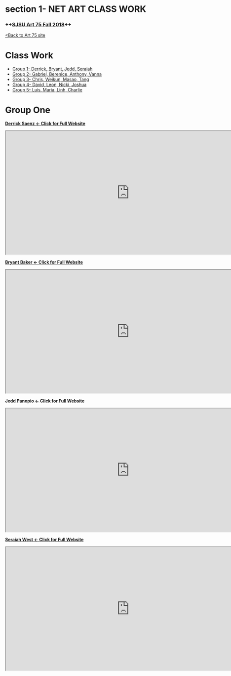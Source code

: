 # **section 1- NET ART CLASS WORK**

### **++[SJSU Art 75 Fall 2018](https://carriehott.github.io/SJSU_Art74/)++**

[<Back to Art 75 site](https://github.com/art75/SJSU-art75)

# Class Work

* [Group 1- Derrick, Bryant, Jedd, Seraiah](#group-one)
* [Group 2- Gabriel, Berenice, Anthony, Vanna](#group-two)
* [Group 3- Chris, Weikun, Masao, Tang](#group-three)
* [Group 4- David, Leon, Nicki, Joshua](#group-four)
* [Group 5- Luis, Maria, Linh, Charlie](#group-five)

# Group One

[**Derrick Saenz <- Click for Full Website**](https://derricksaenz.github.io/dsaenz75/netart.html)
<iframe src="https://derricksaenz.github.io/dsaenz75/netart.html" width="800" height="400"></iframe>

[**Bryant Baker <- Click for Full Website**](https://derricksaenz.github.io/dsaenz75/netart.html)
<iframe src="https://derricksaenz.github.io/dsaenz75/netart.html" width="800" height="400"></iframe>

[**Jedd Panopio <- Click for Full Website**](https://jpanopio98.github.io/proj_3_net_art/)
<iframe src="https://jpanopio98.github.io/proj_3_net_art/" width="800" height="400"></iframe>

[**Seraiah West <- Click for Full Website**](https://snwest2000.github.io/netart/index.html)
<iframe src="https://snwest2000.github.io/netart/index.html" width="800" height="400"></iframe>
